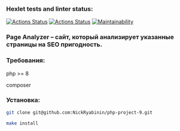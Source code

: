 ### Hexlet tests and linter status:
[![Actions Status](https://github.com/NickRyabinin/php-project-9/workflows/hexlet-check/badge.svg)](https://github.com/NickRyabinin/php-project-9/actions)
[![Actions Status](https://github.com/NickRyabinin/php-project-9/workflows/actions/badge.svg)](https://github.com/NickRyabinin/php-project-9/actions)
[![Maintainability](https://api.codeclimate.com/v1/badges/e4b821946dcaaf03a104/maintainability)](https://codeclimate.com/github/NickRyabinin/php-project-9/maintainability)
### Page Analyzer – сайт, который анализирует указанные страницы на SEO пригодность.

### Требования:
php >= 8

composer

### Установка:
```bash
git clone git@github.com:NickRyabinin/php-project-9.git

make install
```